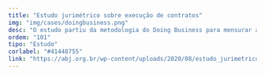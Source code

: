 ```yaml
---
title: "Estudo jurimétrico sobre execução de contratos"
img: "img/cases/doingbusiness.png"
desc: "O estudo partiu da metodologia do Doing Business para mensurar a qualidade do país no tema Execução de Contratos."
ordem: "101"
tipo: "Estudo"
corlabel: "#41448755"
link: "https://abj.org.br/wp-content/uploads/2020/08/estudo_jurimetrico_sobre_execu%C3%A7ao_de_contratos_abj_pnud_db.pdf"
---
```


<!--
# # planejamento
# 
# - auth0
# - "treesnip",
# - "shinyhttr",
# - "livro",
# - "zen", do R
# - "decryptr",
# - "rightgbm",
# - "kuber",
# - "bltm",
# - "wavesurfer",
# - "pesqEle",
# 
# # o que precisamos fazer?
# 
# - copiar a estrutura de cursos
# 
# - imagem
# - descrição
# - nome
-->
